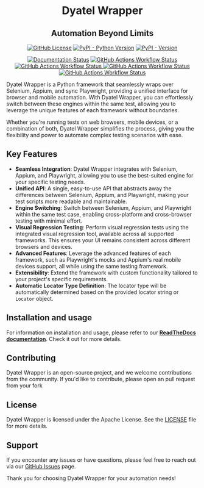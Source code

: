 <h1 align="center">Dyatel Wrapper</h1>

<h2 align="center">Automation Beyond Limits</h2>

<p align="center">
    <a href="https://github.com/CustomEnv/dyatel/blob/master/LICENSE"><img alt="GitHub License" src="https://img.shields.io/github/license/CustomEnv/dyatel?logo=github&color=%234F2684&labelColor=%232E353B"></a>
    <a href="https://pypi.org/project/dyatel-wrapper/"><img alt="PyPI - Python Version" src="https://img.shields.io/pypi/pyversions/dyatel-wrapper?logo=pypi&labelColor=%232E353B"></a>
    <a href="https://pypi.org/project/dyatel-wrapper/"><img alt="PyPI - Version" src="https://img.shields.io/pypi/v/dyatel-wrapper?logo=pypi&labelColor=%232E353B"></a>
</p> 

<p align="center">
    <a href="https://dyatel-wrapper.readthedocs.io"><img alt="Documentation Status" src="https://img.shields.io/readthedocs/dyatel-wrapper?logo=readthedocs&labelColor=%232E353B&label=docs"></a>
    <a href="https://github.com/CustomEnv/dyatel/actions/workflows/static_tests.yml">
        <img alt="GitHub Actions Workflow Status" src="https://img.shields.io/github/actions/workflow/status/CustomEnv/dyatel/static_tests.yml?logo=github&label=Unit%20Tests&labelColor=%232E353B">
    </a>
    <a href="https://github.com/CustomEnv/dyatel/actions/workflows/selenium_tests.yml">
        <img alt="GitHub Actions Workflow Status" src="https://img.shields.io/github/actions/workflow/status/CustomEnv/dyatel/selenium_tests.yml?logo=github&label=Selenium%20Tests&labelColor=%232E353B">
    </a>
    <a href="https://github.com/CustomEnv/dyatel/actions/workflows/selenium_safari_tests.yml">
        <img alt="GitHub Actions Workflow Status" src="https://img.shields.io/github/actions/workflow/status/CustomEnv/dyatel/selenium_safari_tests.yml?logo=github&label=Selenium%20Safari%20Tests&labelColor=%232E353B">
    </a>
    <a href="https://github.com/CustomEnv/dyatel/actions/workflows/playwright_tests.yml">
        <img alt="GitHub Actions Workflow Status" src="https://img.shields.io/github/actions/workflow/status/CustomEnv/dyatel/playwright_tests.yml?logo=github&label=Playwright%20Tests&labelColor=%232E353B">
    </a>
</p>


Dyatel Wrapper is a Python framework that seamlessly wraps over Selenium, Appium, and sync Playwright,
providing a unified interface for browser and mobile automation. With Dyatel Wrapper, you can effortlessly switch 
between these engines within the same test, allowing you to leverage the unique features of each framework without boundaries.

Whether you're running tests on web browsers, mobile devices, or a combination of both, Dyatel Wrapper simplifies the 
process, giving you the flexibility and power to automate complex testing scenarios with ease.

## Key Features

- **Seamless Integration**: Dyatel Wrapper integrates with Selenium, Appium, and Playwright, allowing you to use the best-suited engine for your specific testing needs.
- **Unified API**: A single, easy-to-use API that abstracts away the differences between Selenium, Appium, and Playwright, making your test scripts more readable and maintainable.
- **Engine Switching**: Switch between Selenium, Appium, and Playwright within the same test case, enabling cross-platform and cross-browser testing with minimal effort.
- **Visual Regression Testing**: Perform visual regression tests using the integrated visual regression tool, available across all supported frameworks. This ensures your UI remains consistent across different browsers and devices.
- **Advanced Features**: Leverage the advanced features of each framework, such as Playwright's mocks and Appium's real mobile devices support, all while using the same testing framework.
- **Extensibility**: Extend the framework with custom functionality tailored to your project's specific requirements.
- **Automatic Locator Type Definition**: The locator type will be automatically determined based on the provided locator string or `Locator` object.


## Installation and usage
For information on installation and usage, please refer to our **[ReadTheDocs documentation](https://dyatel-wrapper.readthedocs.io)**. Check it out for more details.


## Contributing

Dyatel Wrapper is an open-source project, and we welcome contributions from the community. If you'd like to contribute, please open an pull request from your fork

## License

Dyatel Wrapper is licensed under the Apache License. See the [LICENSE](https://github.com/CustomEnv/dyatel/blob/master/LICENSE) file for more details.

## Support

If you encounter any issues or have questions, please feel free to reach out via our [GitHub Issues](https://github.com/CustomEnv/dyatel/issues) page.

Thank you for choosing Dyatel Wrapper for your automation needs!
